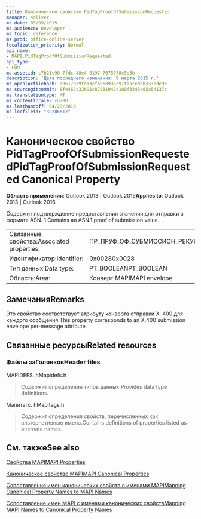 ```yaml
---
title: Каноническое свойство PidTagProofOfSubmissionRequested
manager: soliver
ms.date: 03/09/2015
ms.audience: Developer
ms.topic: reference
ms.prod: office-online-server
localization_priority: Normal
api_name:
- MAPI.PidTagProofOfSubmissionRequested
api_type:
- COM
ms.assetid: c7b21c90-7fdc-48e4-8197-7675978c5d3b
description: 'Дата последнего изменения: 9 марта 2015 г.'
ms.openlocfilehash: a0617029fd13cf6968936c97faacedeb333ede9e
ms.sourcegitcommit: 8fe462c32b91c87911942c188f3445e85a54137c
ms.translationtype: MT
ms.contentlocale: ru-RU
ms.lasthandoff: 04/23/2019
ms.locfileid: "32286517"
---
```

# <a name="pidtagproofofsubmissionrequested-canonical-property"></a><span data-ttu-id="3ebb3-103">Каноническое свойство PidTagProofOfSubmissionRequested</span><span class="sxs-lookup"><span data-stu-id="3ebb3-103">PidTagProofOfSubmissionRequested Canonical Property</span></span>

  
  
<span data-ttu-id="3ebb3-104">**Область применения**: Outlook 2013 | Outlook 2016</span><span class="sxs-lookup"><span data-stu-id="3ebb3-104">**Applies to**: Outlook 2013 | Outlook 2016</span></span> 
  
<span data-ttu-id="3ebb3-105">Содержит подтверждение предоставления значения для отправки в формате ASN. 1.</span><span class="sxs-lookup"><span data-stu-id="3ebb3-105">Contains an ASN.1 proof of submission value.</span></span>
  
|||
|:-----|:-----|
|<span data-ttu-id="3ebb3-106">Связанные свойства:</span><span class="sxs-lookup"><span data-stu-id="3ebb3-106">Associated properties:</span></span>  <br/> |<span data-ttu-id="3ebb3-107">ПР_ПРУФ_ОФ_СУБМИССИОН_РЕКУЕСТЕД</span><span class="sxs-lookup"><span data-stu-id="3ebb3-107">PR_PROOF_OF_SUBMISSION_REQUESTED</span></span>  <br/> |
|<span data-ttu-id="3ebb3-108">Идентификатор:</span><span class="sxs-lookup"><span data-stu-id="3ebb3-108">Identifier:</span></span>  <br/> |<span data-ttu-id="3ebb3-109">0x0028</span><span class="sxs-lookup"><span data-stu-id="3ebb3-109">0x0028</span></span>  <br/> |
|<span data-ttu-id="3ebb3-110">Тип данных:</span><span class="sxs-lookup"><span data-stu-id="3ebb3-110">Data type:</span></span>  <br/> |<span data-ttu-id="3ebb3-111">PT_BOOLEAN</span><span class="sxs-lookup"><span data-stu-id="3ebb3-111">PT_BOOLEAN</span></span>  <br/> |
|<span data-ttu-id="3ebb3-112">Область:</span><span class="sxs-lookup"><span data-stu-id="3ebb3-112">Area:</span></span>  <br/> |<span data-ttu-id="3ebb3-113">Конверт MAPI</span><span class="sxs-lookup"><span data-stu-id="3ebb3-113">MAPI envelope</span></span>  <br/> |
   
## <a name="remarks"></a><span data-ttu-id="3ebb3-114">Замечания</span><span class="sxs-lookup"><span data-stu-id="3ebb3-114">Remarks</span></span>

<span data-ttu-id="3ebb3-115">Это свойство соответствует атрибуту конверта отправки X. 400 для каждого сообщения.</span><span class="sxs-lookup"><span data-stu-id="3ebb3-115">This property corresponds to an X.400 submission envelope per-message attribute.</span></span>
  
## <a name="related-resources"></a><span data-ttu-id="3ebb3-116">Связанные ресурсы</span><span class="sxs-lookup"><span data-stu-id="3ebb3-116">Related resources</span></span>

### <a name="header-files"></a><span data-ttu-id="3ebb3-117">Файлы заГоловков</span><span class="sxs-lookup"><span data-stu-id="3ebb3-117">Header files</span></span>

<span data-ttu-id="3ebb3-118">MAPIDEFS. h</span><span class="sxs-lookup"><span data-stu-id="3ebb3-118">Mapidefs.h</span></span>
  
> <span data-ttu-id="3ebb3-119">Содержит определения типов данных.</span><span class="sxs-lookup"><span data-stu-id="3ebb3-119">Provides data type definitions.</span></span>
    
<span data-ttu-id="3ebb3-120">Мапитагс. h</span><span class="sxs-lookup"><span data-stu-id="3ebb3-120">Mapitags.h</span></span>
  
> <span data-ttu-id="3ebb3-121">Содержит определения свойств, перечисленных как альтернативные имена.</span><span class="sxs-lookup"><span data-stu-id="3ebb3-121">Contains definitions of properties listed as alternate names.</span></span>
    
## <a name="see-also"></a><span data-ttu-id="3ebb3-122">См. также</span><span class="sxs-lookup"><span data-stu-id="3ebb3-122">See also</span></span>



[<span data-ttu-id="3ebb3-123">Свойства MAPI</span><span class="sxs-lookup"><span data-stu-id="3ebb3-123">MAPI Properties</span></span>](mapi-properties.md)
  
[<span data-ttu-id="3ebb3-124">Каноническое свойство MAPI</span><span class="sxs-lookup"><span data-stu-id="3ebb3-124">MAPI Canonical Properties</span></span>](mapi-canonical-properties.md)
  
[<span data-ttu-id="3ebb3-125">Сопоставление имен канонических свойств с именами MAPI</span><span class="sxs-lookup"><span data-stu-id="3ebb3-125">Mapping Canonical Property Names to MAPI Names</span></span>](mapping-canonical-property-names-to-mapi-names.md)
  
[<span data-ttu-id="3ebb3-126">Сопоставление имен MAPI с именами канонических свойств</span><span class="sxs-lookup"><span data-stu-id="3ebb3-126">Mapping MAPI Names to Canonical Property Names</span></span>](mapping-mapi-names-to-canonical-property-names.md)

